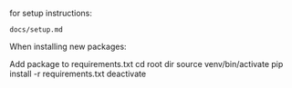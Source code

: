 for setup instructions:

    docs/setup.md

When installing new packages:

Add package to requirements.txt
cd root dir
source venv/bin/activate
pip install -r requirements.txt
deactivate